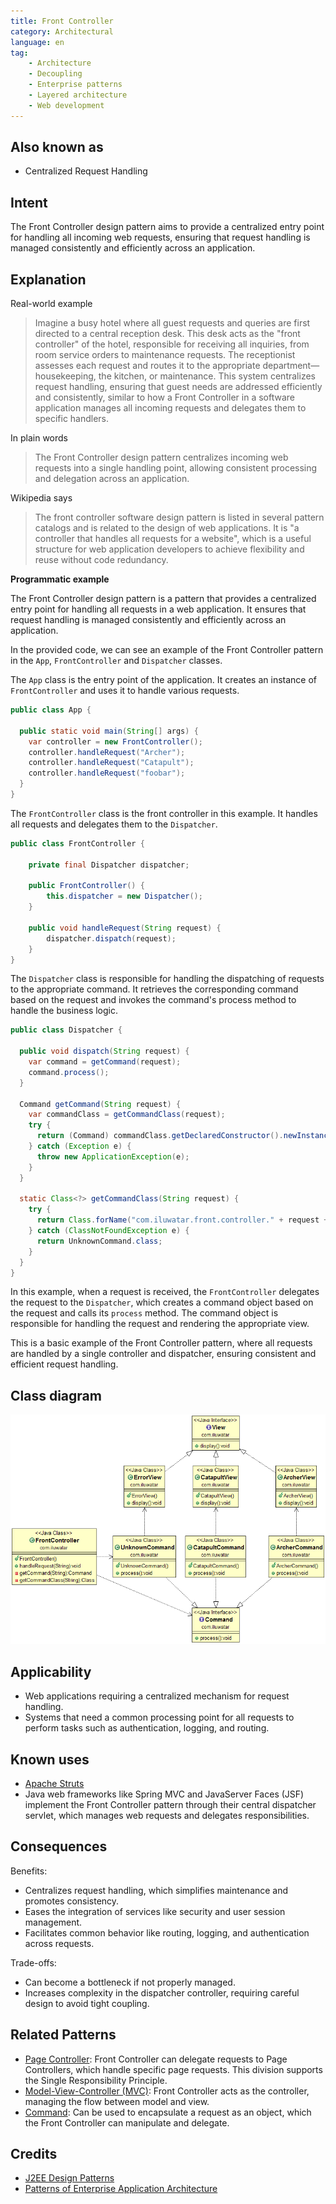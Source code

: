 ```yaml
---
title: Front Controller
category: Architectural
language: en
tag:
    - Architecture
    - Decoupling
    - Enterprise patterns
    - Layered architecture
    - Web development
---
```


## Also known as

* Centralized Request Handling

## Intent

The Front Controller design pattern aims to provide a centralized entry point for handling all incoming web requests, ensuring that request handling is managed consistently and efficiently across an application.

## Explanation

Real-world example

> Imagine a busy hotel where all guest requests and queries are first directed to a central reception desk. This desk acts as the "front controller" of the hotel, responsible for receiving all inquiries, from room service orders to maintenance requests. The receptionist assesses each request and routes it to the appropriate department—housekeeping, the kitchen, or maintenance. This system centralizes request handling, ensuring that guest needs are addressed efficiently and consistently, similar to how a Front Controller in a software application manages all incoming requests and delegates them to specific handlers.

In plain words

> The Front Controller design pattern centralizes incoming web requests into a single handling point, allowing consistent processing and delegation across an application.

Wikipedia says

> The front controller software design pattern is listed in several pattern catalogs and is related to the design of web applications. It is "a controller that handles all requests for a website", which is a useful structure for web application developers to achieve flexibility and reuse without code redundancy.

**Programmatic example**

The Front Controller design pattern is a pattern that provides a centralized entry point for handling all requests in a web application. It ensures that request handling is managed consistently and efficiently across an application.

In the provided code, we can see an example of the Front Controller pattern in the `App`, `FrontController` and `Dispatcher` classes.

The `App` class is the entry point of the application. It creates an instance of `FrontController` and uses it to handle various requests.

```java
public class App {

  public static void main(String[] args) {
    var controller = new FrontController();
    controller.handleRequest("Archer");
    controller.handleRequest("Catapult");
    controller.handleRequest("foobar");
  }
}
```

The `FrontController` class is the front controller in this example. It handles all requests and delegates them to the `Dispatcher`.

```java
public class FrontController {

    private final Dispatcher dispatcher;

    public FrontController() {
        this.dispatcher = new Dispatcher();
    }

    public void handleRequest(String request) {
        dispatcher.dispatch(request);
    }
}
```

The `Dispatcher` class is responsible for handling the dispatching of requests to the appropriate command. It retrieves the corresponding command based on the request and invokes the command's process method to handle the business logic.

```java
public class Dispatcher {
    
  public void dispatch(String request) {
    var command = getCommand(request);
    command.process();
  }

  Command getCommand(String request) {
    var commandClass = getCommandClass(request);
    try {
      return (Command) commandClass.getDeclaredConstructor().newInstance();
    } catch (Exception e) {
      throw new ApplicationException(e);
    }
  }

  static Class<?> getCommandClass(String request) {
    try {
      return Class.forName("com.iluwatar.front.controller." + request + "Command");
    } catch (ClassNotFoundException e) {
      return UnknownCommand.class;
    }
  }
}
```

In this example, when a request is received, the `FrontController` delegates the request to the `Dispatcher`, which creates a command object based on the request and calls its `process` method. The command object is responsible for handling the request and rendering the appropriate view.

This is a basic example of the Front Controller pattern, where all requests are handled by a single controller and dispatcher, ensuring consistent and efficient request handling.

## Class diagram

![Front Controller](./etc/front-controller.png "Front Controller")

## Applicability

* Web applications requiring a centralized mechanism for request handling.
* Systems that need a common processing point for all requests to perform tasks such as authentication, logging, and routing.

## Known uses

* [Apache Struts](https://struts.apache.org/)
* Java web frameworks like Spring MVC and JavaServer Faces (JSF) implement the Front Controller pattern through their central dispatcher servlet, which manages web requests and delegates responsibilities.

## Consequences

Benefits:

* Centralizes request handling, which simplifies maintenance and promotes consistency.
* Eases the integration of services like security and user session management.
* Facilitates common behavior like routing, logging, and authentication across requests.

Trade-offs:

* Can become a bottleneck if not properly managed.
* Increases complexity in the dispatcher controller, requiring careful design to avoid tight coupling.

## Related Patterns

* [Page Controller](https://java-design-patterns.com/patterns/page-controller/): Front Controller can delegate requests to Page Controllers, which handle specific page requests. This division supports the Single Responsibility Principle.
* [Model-View-Controller (MVC)](https://java-design-patterns.com/patterns/model-view-controller/): Front Controller acts as the controller, managing the flow between model and view.
* [Command](https://java-design-patterns.com/patterns/command/): Can be used to encapsulate a request as an object, which the Front Controller can manipulate and delegate.

## Credits

* [J2EE Design Patterns](https://amzn.to/4dpzgmx)
* [Patterns of Enterprise Application Architecture](https://amzn.to/3WfKBPR)

